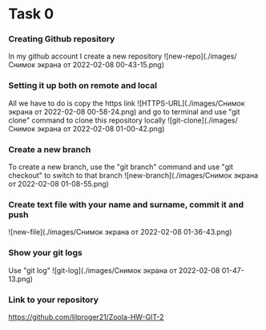 # Task 0
### Creating Github repository
In my github account I create a new repository
![new-repo](./images/Снимок экрана от 2022-02-08 00-43-15.png)
### Setting it up both on remote and local
All we have to do is copy the https link 
![HTTPS-URL](./images/Снимок экрана от 2022-02-08 00-58-24.png)
and go to terminal and use "git clone" command to clone this repository locally
![git-clone](./images/Снимок экрана от 2022-02-08 01-00-42.png)
### Create a new branch
To create a new branch, use the "git branch" command and use "git checkout" to switch to that branch
![new-branch](./images/Снимок экрана от 2022-02-08 01-08-55.png)
### Create text file with your name and surname, commit it and push
![new-file](./images/Снимок экрана от 2022-02-08 01-36-43.png)
### Show your git logs
Use "git log"
![git-log](./images/Снимок экрана от 2022-02-08 01-47-13.png)
### Link to your repository
https://github.com/lilproger21/Zoola-HW-GIT-2

